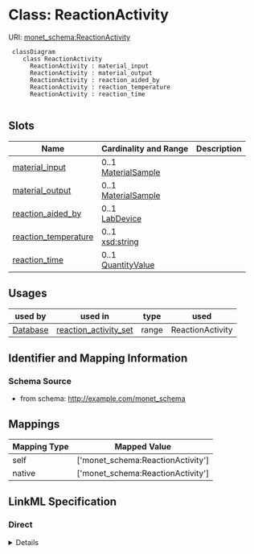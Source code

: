 # Class: ReactionActivity




URI: [monet_schema:ReactionActivity](http://example.com/monet_schema/ReactionActivity)




```mermaid
 classDiagram
    class ReactionActivity
      ReactionActivity : material_input
      ReactionActivity : material_output
      ReactionActivity : reaction_aided_by
      ReactionActivity : reaction_temperature
      ReactionActivity : reaction_time
      
```




<!-- no inheritance hierarchy -->


## Slots

| Name | Cardinality and Range  | Description  |
| ---  | ---  | --- |
| [material_input](material_input.md) | 0..1 <br/> [MaterialSample](MaterialSample.md)  |   |
| [material_output](material_output.md) | 0..1 <br/> [MaterialSample](MaterialSample.md)  |   |
| [reaction_aided_by](reaction_aided_by.md) | 0..1 <br/> [LabDevice](LabDevice.md)  |   |
| [reaction_temperature](reaction_temperature.md) | 0..1 <br/> [xsd:string](xsd:string)  |   |
| [reaction_time](reaction_time.md) | 0..1 <br/> [QuantityValue](QuantityValue.md)  |   |


## Usages


| used by | used in | type | used |
| ---  | --- | --- | --- |
| [Database](Database.md) | [reaction_activity_set](reaction_activity_set.md) | range | ReactionActivity |



## Identifier and Mapping Information







### Schema Source


* from schema: http://example.com/monet_schema







## Mappings

| Mapping Type | Mapped Value |
| ---  | ---  |
| self | ['monet_schema:ReactionActivity'] |
| native | ['monet_schema:ReactionActivity'] |


## LinkML Specification

<!-- TODO: investigate https://stackoverflow.com/questions/37606292/how-to-create-tabbed-code-blocks-in-mkdocs-or-sphinx -->

### Direct

<details>
```yaml
name: ReactionActivity
title: Reaction activity
from_schema: http://example.com/monet_schema
aliases:
- reaction-activity
rank: 1000
slots:
- material_input
- material_output
- reaction_aided_by
- reaction_temperature
- reaction_time

```
</details>

### Induced

<details>
```yaml
name: ReactionActivity
title: Reaction activity
from_schema: http://example.com/monet_schema
aliases:
- reaction-activity
rank: 1000
attributes:
  material_input:
    name: material_input
    title: material input
    examples:
    - value: somextract:6
    - value: soil:1
    from_schema: http://example.com/monet_schema
    aliases:
    - weighing-activity.source_material
    rank: 1000
    alias: material_input
    owner: ReactionActivity
    domain_of:
    - DissolvingProcess
    - MaterialSamplingProcess
    - ReactionActivity
    range: MaterialSample
  material_output:
    name: material_output
    title: material output
    examples:
    - value: somextract:7
    - value: somextract:6
    from_schema: http://example.com/monet_schema
    aliases:
    - weighing-activity.id
    rank: 1000
    alias: material_output
    owner: ReactionActivity
    domain_of:
    - DissolvingProcess
    - MaterialSamplingProcess
    - ReactionActivity
    range: MaterialSample
  reaction_aided_by:
    name: reaction_aided_by
    title: reaction aided by
    from_schema: http://example.com/monet_schema
    aliases:
    - shaker
    rank: 1000
    alias: reaction_aided_by
    owner: ReactionActivity
    domain_of:
    - ReactionActivity
    range: LabDevice
    inlined: true
  reaction_temperature:
    name: reaction_temperature
    from_schema: http://example.com/monet_schema
    rank: 1000
    alias: reaction_temperature
    owner: ReactionActivity
    domain_of:
    - ReactionActivity
    range: string
  reaction_time:
    name: reaction_time
    todos:
    - constrain units
    - align with process_time
    from_schema: http://example.com/monet_schema
    rank: 1000
    alias: reaction_time
    owner: ReactionActivity
    domain_of:
    - ReactionActivity
    range: QuantityValue
    inlined: true

```
</details>